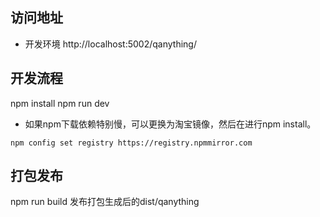 

## 访问地址
+ 开发环境 http://localhost:5002/qanything/


## 开发流程

npm install
npm run dev

* 如果npm下载依赖特别慢，可以更换为淘宝镜像，然后在进行npm install。
```
npm config set registry https://registry.npmmirror.com
```

## 打包发布
npm run build
发布打包生成后的dist/qanything

